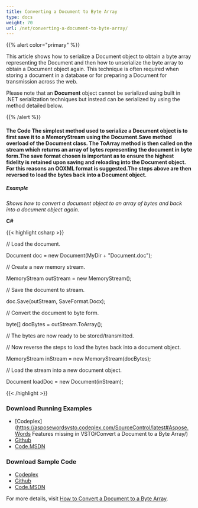 ```yaml
---
title: Converting a Document to Byte Array
type: docs
weight: 70
url: /net/converting-a-document-to-byte-array/
---
```


{{% alert color="primary" %}} 

This article shows how to serialize a Document object to obtain a byte array representing the Document and then how to unserialize the byte array to obtain a Document object again. This technique is often required when storing a document in a database or for preparing a Document for transmission across the web.

Please note that an **Document** object cannot be serialized using built in .NET serialization techniques but instead can be serialized by using the method detailed below.

{{% /alert %}} 
#### **The Code The simplest method used to serialize a Document object is to first save it to a MemoryStream using the Document.Save method overload of the Document class. The ToArray method is then called on the stream which returns an array of bytes representing the document in byte form.The save format chosen is important as to ensure the highest fidelity is retained upon saving and reloading into the Document object. For this reasons an OOXML format is suggested.The steps above are then reversed to load the bytes back into a Document object.**
##### **Example**
*Shows how to convert a document object to an array of bytes and back into a document object again.*

**C#**

{{< highlight csharp >}}

 // Load the document.

Document doc = new Document(MyDir + "Document.doc");

// Create a new memory stream.

MemoryStream outStream = new MemoryStream();

// Save the document to stream.

doc.Save(outStream, SaveFormat.Docx);

// Convert the document to byte form.

byte[] docBytes = outStream.ToArray();

// The bytes are now ready to be stored/transmitted.

// Now reverse the steps to load the bytes back into a document object.

MemoryStream inStream = new MemoryStream(docBytes);

// Load the stream into a new document object.

Document loadDoc = new Document(inStream);



{{< /highlight >}}
### **Download Running Examples**
- [Codeplex](https://asposewordsvsto.codeplex.com/SourceControl/latest#Aspose.Words Features missing in VSTO/Convert a Document to a Byte Array/)
- [Github](https://github.com/aspose-words/Aspose.Words-for-.NET/tree/master/Plugins/Aspose.Words%20Vs%20VSTO%20Word/Aspose.Words%20Features%20missing%20in%20VSTO/Convert%20a%20Document%20to%20a%20Byte%20Array)
- [Code.MSDN](https://code.msdn.microsoft.com/AsposeWords-Features-bfd6167c/view/SourceCode#content)
### **Download Sample Code**
- [Codeplex](https://asposewordsvsto.codeplex.com/releases/view/619474)
- [Github](https://github.com/aspose-words/Aspose.Words-for-.NET/releases/tag/MissingFeaturesofVSTOv1.1)
- [Code.MSDN](https://code.msdn.microsoft.com/AsposeWords-Features-bfd6167c#content)

For more details, visit [How to Convert a Document to a Byte Array](http://www.aspose.com/docs/display/wordsnet/How+to++Convert+a+Document+to+a+Byte+Array).
